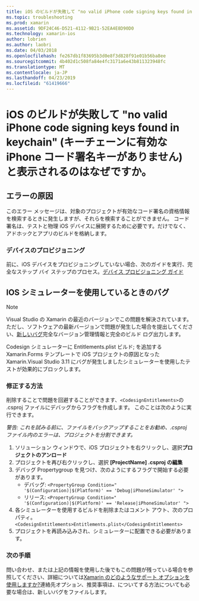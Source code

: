 ```yaml
---
title: iOS のビルドが失敗して "no valid iPhone code signing keys found in keychain" (キーチェーンに有効な iPhone コード署名キーがありません) と表示されるのはなぜですか。
ms.topic: troubleshooting
ms.prod: xamarin
ms.assetid: 9DF24C46-D521-4112-9B21-52EA4E8D90D0
ms.technology: xamarin-ios
author: lobrien
ms.author: laobri
ms.date: 04/03/2018
ms.openlocfilehash: fe267db1f83695b3d0e8f3d828f91e01b56ba8ee
ms.sourcegitcommit: 4b402d1c508fa84e4fc3171a6e43b811323948fc
ms.translationtype: MT
ms.contentlocale: ja-JP
ms.lasthandoff: 04/23/2019
ms.locfileid: "61419666"
---
```

# <a name="why-does-my-ios-build-fail-with-no-valid-iphone-code-signing-keys-found-in-keychain"></a>iOS のビルドが失敗して "no valid iPhone code signing keys found in keychain" (キーチェーンに有効な iPhone コード署名キーがありません) と表示されるのはなぜですか。

## <a name="cause-of-the-error"></a>エラーの原因
このエラー メッセージは、対象のプロジェクトが有効なコード署名の資格情報を検索するときに発生しますが、それらを検索することができません。 コード署名は、テストと物理 iOS デバイスに展開するために必要です。だけでなく、アドホックとアプリのビルドを格納します。 


### <a name="provisioning-devices"></a>デバイスのプロビジョニング
前に、iOS デバイスをプロビジョニングしていない場合、次のガイドを実行、完全なステップ バイ ステップのプロセス。[デバイス プロビジョニング ガイド](~/ios/get-started/installation/device-provisioning/index.md)


## <a name="bug-when-using-ios-simulator"></a>IOS シミュレーターを使用しているときのバグ

> [!NOTE]
> Visual Studio の Xamarin の最近のバージョンでこの問題を解決されています。 ただし、ソフトウェアの最新バージョンで問題が発生した場合を提出してください、[新しいバグ](~/cross-platform/troubleshooting/questions/howto-file-bug.md)完全なバージョン管理情報と完全のビルド ログ出力します。


Codesign シミュレーターに Entitlements.plist ビルド; を追加する Xamarin.Forms テンプレートで iOS プロジェクトの原因となった Xamarin.Visual Studio 3.11 にバグが発生しましたシミュレーターを使用したテストが効果的にブロックします。

### <a name="how-to-fix"></a>修正する方法
削除することで問題を回避することができます、`<CodesignEntitlements>`の .csproj ファイルにデバッグからフラグを作成します。 このことは次のように実行できます。

*警告: これを試みる前に、ファイルをバックアップすることをお勧め、.csproj ファイル内のエラーは、プロジェクトを分割できます。*

1. ソリューション ウィンドウで、iOS プロジェクトを右クリックし、選択**プロジェクトのアンロード**
2. プロジェクトを再び右クリックし、選択 **[ProjectName] .csproj の編集**
3. デバッグ Propertygroup を見つけ、次のようにするフラグで開始する必要があります。
   - デバッグ: `<PropertyGroup Condition=" '$(Configuration)|$(Platform)' == 'Debug|iPhoneSimulator' ">`
   - リリース: `<PropertyGroup Condition=" '$(Configuration)|$(Platform)' == 'Release|iPhoneSimulator' ">`
4. 各シミュレーターを使用するビルドを削除またはコメント アウト、次のプロパティ。 `<CodesignEntitlements>Entitlements.plist</CodesignEntitlements>`
5. プロジェクトを再読み込みされ、シミュレーターに配置できる必要があります。

### <a name="next-steps"></a>次の手順
問い合わせ、または上記の情報を使用した後でもこの問題が残っている場合を参照してください、詳細については[Xamarin のどのようなサポート オプションを使用しますか?](~/cross-platform/troubleshooting/support-options.md)連絡先オプション、推奨事項は、についてする方法についても必要な場合は、新しいバグをファイルします。 
